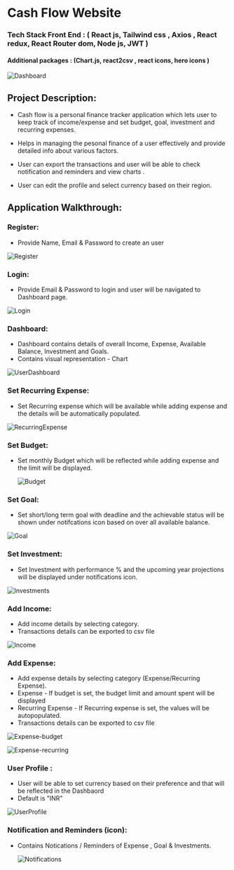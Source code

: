 # Cash Flow Website

### Tech Stack Front End : ( React js, Tailwind css , Axios , React redux, React Router dom, Node js, JWT )
#### Additional packages : (Chart.js, react2csv , react icons, hero icons )

![Dashboard](https://github.com/user-attachments/assets/15d25d30-fd6b-4dcb-9e8b-bfb7c6ad7be1)


## Project Description:

* Cash flow is a personal finance tracker application which lets user to keep track of income/expense and set budget, goal, investment and recurring expenses. 

* Helps in managing the pesonal finance of a user effectively and provide detailed info about various factors.

* User can export the transactions and user will be able to check notification and reminders and view charts . 

* User can edit the profile and select currency based on their region.

## Application Walkthrough:

### Register:

* Provide Name, Email & Password to create an user

![Register](https://github.com/user-attachments/assets/1e4d5b77-fe21-46f1-b5d7-482a40c9053c)

### Login:

* Provide Email & Password to login and user will be navigated to Dashboard page.

![Login](https://github.com/user-attachments/assets/52982e5f-84e6-44e9-bd61-472bc97f6fd2)

  
### Dashboard:

* Dashboard contains details of overall Income, Expense, Available Balance, Investment and Goals.
* Contains visual representation - Chart

![UserDashboard](https://github.com/user-attachments/assets/57dae76f-fd4d-43f8-934e-610b79a7104a)

### Set Recurring Expense: 

* Set Recurring expense which will be available while adding expense and the details will be automatically populated.

![RecurringExpense](https://github.com/user-attachments/assets/8b4e3c56-2485-40b1-8a56-2ef72263e356)


### Set Budget: 

* Set monthly Budget which will be reflected while adding expense and the limit will be displayed.

  ![Budget](https://github.com/user-attachments/assets/ead3ece2-796b-4ecb-8d58-bec765cba57b)

### Set Goal: 

* Set short/long term goal with deadline and the achievable status will be shown under notifcations icon based on over all available balance.

![Goal](https://github.com/user-attachments/assets/8830b544-f5ac-450f-aa1e-6486c7e65caa)


### Set Investment: 

* Set Investment with performance % and the upcoming year projections will be displayed under notifications icon.

![Investments](https://github.com/user-attachments/assets/3687d9f7-1640-4a8c-acfd-18a6b2ac1541)

### Add Income: 

* Add income details by selecting category.
* Transactions details can be exported to csv file

![Income](https://github.com/user-attachments/assets/517092ae-7af1-4fb1-b528-9daf91fda6bb)

### Add Expense: 

* Add expense details by selecting category (Expense/Recurring Expense).
* Expense - If budget is set, the budget limit and amount spent will be displayed
* Recurring Expense - If Recurring expense is set, the values will be autopopulated.
* Transactions details can be exported to csv file

![Expense-budget](https://github.com/user-attachments/assets/749ccdf9-bdd6-448c-bf6c-ba0f2b6ed8bb)

![Expense-recurring](https://github.com/user-attachments/assets/895b4dea-a5f3-49e5-8f52-19195d55880c)

### User Profile :

* User will be able to set currency based on their preference and that will be reflected in the Dashbaord
* Default is "INR"

![UserProfile](https://github.com/user-attachments/assets/eb634e66-1b01-438a-8715-3dada38ae759)


### Notification and Reminders (icon): 

* Contains Notications / Reminders of Expense , Goal & Investments.

  ![Notifications](https://github.com/user-attachments/assets/3cb6e701-0293-4e02-8f9d-8f3261b45823)








